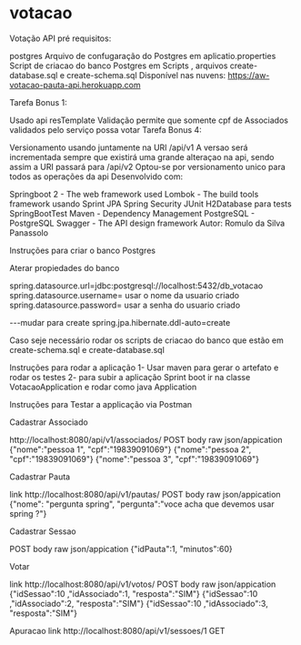 # votacao
Votação API
pré requisitos:

postgres
Arquivo de confugaração do Postgres em aplicatio.properties
Script de criacao do banco Postgres em Scripts , arquivos create-database.sql e create-schema.sql
Disponível nas nuvens: https://aw-votacao-pauta-api.herokuapp.com

Tarefa Bonus 1:

Usado api resTemplate
Validação permite que somente cpf de Associados validados pelo serviço possa votar
Tarefa Bonus 4:

Versionamento usando juntamente na URI /api/v1
A versao será incrementada sempre que existirá uma grande alteraçao na api, sendo assim a URI passará para /api/v2
Optou-se por versionamento unico para todos as operações da api
Desenvolvido com:

Springboot 2 - The web framework used
Lombok - The build tools framework usando
Sprint JPA
Spring Security
JUnit
H2Database para tests
SpringBootTest
Maven - Dependency Management
PostgreSQL - PostgreSQL
Swagger - The API design framework
Autor: Romulo da Silva Panassolo

Instruções para criar o banco Postgres

Aterar propiedades do banco

spring.datasource.url=jdbc:postgresql://localhost:5432/db_votacao spring.datasource.username= usar o nome da usuario criado spring.datasource.password= usar a senha do usuario criado

---mudar para create spring.jpa.hibernate.ddl-auto=create

Caso seje necessário rodar os scripts de criacao do banco que estão em create-schema.sql e create-database.sql

Instruções para rodar a aplicação 1- Usar maven para gerar o artefato e rodar os testes 2- para subir a aplicação Sprint boot ir na classe VotacaoApplication e rodar como java Application

Instruções para Testar a applicação via Postman

Cadastrar Associado

http://localhost:8080/api/v1/associados/ POST body raw json/appication {"nome":"pessoa 1", "cpf":"19839091069"} {"nome":"pessoa 2", "cpf":"19839091069"} {"nome":"pessoa 3", "cpf":"19839091069"}

Cadastrar Pauta

link http://localhost:8080/api/v1/pautas/ POST body raw json/appication {"nome": "pergunta spring", "pergunta":"voce acha que devemos usar spring ?"}

Cadastrar Sessao

POST body raw json/appication {"idPauta":1, "minutos":60}

Votar

link http://localhost:8080/api/v1/votos/ POST body raw json/appication {"idSessao":10 ,"idAssociado":1, "resposta":"SIM"} {"idSessao":10 ,"idAssociado":2, "resposta":"SIM"} {"idSessao":10 ,"idAssociado":3, "resposta":"SIM"}

Apuracao link http://localhost:8080/api/v1/sessoes/1 GET
